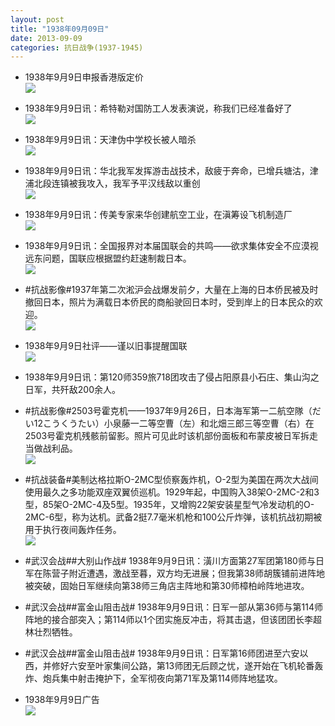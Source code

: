 ```yaml
---
layout: post
title: "1938年09月09日"
date: 2013-09-09
categories: 抗日战争(1937-1945)
---
```


<meta name="referrer" content="no-referrer" />

- 1938年9月9日申报香港版定价 <br/><img src="https://ww2.sinaimg.cn/large/aca367d8jw1e8gnes08bxj208f0jcgmn.jpg" />

- 1938年9月9日讯：希特勒对国防工人发表演说，称我们已经准备好了 <br/><img src="https://ww1.sinaimg.cn/large/aca367d8jw1e8gloa9omjj20i50d40vh.jpg" />

- 1938年9月9日讯：天津伪中学校长被人暗杀 <br/><img src="https://ww2.sinaimg.cn/large/aca367d8jw1e8gjxvoebqj206606j0sw.jpg" />

- 1938年9月9日讯：华北我军发挥游击战技术，敌疲于奔命，已增兵塘沽，津浦北段连镇被我攻入，我军予平汉线敌以重创 <br/><img src="https://ww1.sinaimg.cn/large/aca367d8jw1e8gi7eoqk4j20d4128q6w.jpg" />

- 1938年9月9日讯：传美专家来华创建航空工业，在滇筹设飞机制造厂 <br/><img src="https://ww4.sinaimg.cn/large/aca367d8jw1e8geqn3p5wj20bi0nxq4x.jpg" />

- 1938年9月9日讯：全国报界对本届国联会的共鸣——欲求集体安全不应漠视远东问题，国联应根据盟约赶速制裁日本。 <br/><img src="https://ww1.sinaimg.cn/large/aca367d8jw1e8gb9qyf85j20go0x5jx7.jpg" />

- #抗战影像#1937年第二次淞沪会战爆发前夕，大量在上海的日本侨民被及时撤回日本，照片为满载日本侨民的商船驶回日本时，受到岸上的日本民众的欢迎。 <br/><img src="https://ww2.sinaimg.cn/large/aca367d8jw1e8g99ph38rj20jg0dvjuj.jpg" />

- 1938年9月9日社评——谨以旧事提醒国联 <br/><img src="https://ww4.sinaimg.cn/large/aca367d8jw1e8g62ka8pdj20go0xytf1.jpg" />

- 1938年9月9日讯：第120师359旅718团攻击了侵占阳原县小石庄、集山沟之日军，共歼敌200余人。 

- #抗战影像#2503号霍克机——1937年9月26日，日本海军第一二航空隊（だい12こうくうたい）小泉藤一二等空曹（左）和北畑三郎三等空曹（右）在2503号霍克机残骸前留影。照片可见此时该机部份面板和布蒙皮被日军拆走当做战利品。 <br/><img src="https://ww4.sinaimg.cn/large/aca367d8jw1e8g2boliyzj20dw0850ug.jpg" />

- #抗战装备#美制达格拉斯O-2MC型侦察轰炸机，O-2型为美国在两次大战间使用最久之多功能双座双翼侦巡机。1929年起，中国购入38架O-2MC-2和3型，85架O-2MC-4及5型。1935年，又增购22架安装星型气冷发动机的O-2MC-6型，称为达机。武备2挺7.7毫米机枪和100公斤炸弹，该机抗战初期被用于执行夜间轰炸任务。 <br/><img src="https://ww2.sinaimg.cn/large/aca367d8jw1e8g0l8mbmpj20c10onmyk.jpg" />

- #武汉会战##大别山作战# 1938年9月9日讯：潢川方面第27军团第180师与日军在陈营子附近遭遇，激战至暮，双方均无进展；但我第38师胡簇铺前进阵地被突破，固始日军继续向第38师三角店主阵地和第30师樟柏岭阵地进攻。 

- #武汉会战##富金山阻击战# 1938年9月9日讯：日军一部从第36师与第114师阵地的接合部突入；第114师以1个团实施反冲击，将其击退，但该团团长李超林壮烈牺牲。 

- #武汉会战##富金山阻击战# 1938年9月9日讯：日军第16师团进至六安以西，并修好六安至叶家集间公路，第13师团无后顾之忧，遂开始在飞机轮番轰炸、炮兵集中射击掩护下，全军彻夜向第71军及第114师阵地猛攻。 

- 1938年9月9日广告 <br/><img src="https://ww2.sinaimg.cn/large/aca367d8jw1e8fvnwq7zoj20ge0jcmz1.jpg" />

